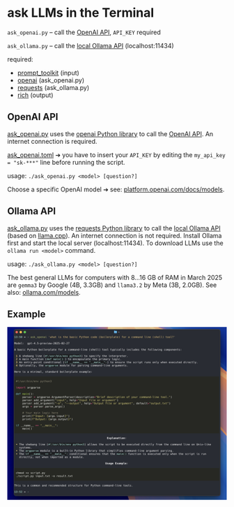 # ask LLMs in the Terminal

`ask_openai.py` – call the [OpenAI API](https://openai.com/api), `API_KEY` required 

`ask_ollama.py` – call the [local Ollama API](https://ollama.com/) (localhost:11434)

required:
* [prompt_toolkit](https://github.com/prompt-toolkit/python-prompt-toolkit) (input)
* [openai](https://github.com/openai/openai-python) (ask_openai.py)
* [requests](https://requests.readthedocs.io/) (ask_ollama.py)
* [rich](https://github.com/Textualize/rich) (output)

## OpenAI API

[ask_openai.py](https://github.com/haalven/LLM_terminal/blob/main/ask_openai.py) uses the [openai Python library](https://github.com/openai/openai-python) to call the [OpenAI API](https://openai.com/api). An internet connection is required.

[ask_openai.toml](https://github.com/haalven/LLM_terminal/blob/main/ask_openai.toml) ➔ you have to insert your `API_KEY` by editing the `my_api_key = "sk-***"` line before running the script.

usage: `./ask_openai.py <model> [question?]`

Choose a specific OpenAI model ➔ see: [platform.openai.com/docs/models](https://platform.openai.com/docs/models).

## Ollama API

[ask_ollama.py](https://github.com/haalven/LLM_terminal/blob/main/ask_ollama.py) uses the [requests Python library](https://requests.readthedocs.io/) to call the [local Ollama API](https://ollama.com/) (based on [llama.cpp](https://en.wikipedia.org/wiki/Llama.cpp)). An internet connection is not required. Install Ollama first and start the local server (localhost:11434). To download LLMs use the `ollama run <model>` command.

usage: `./ask_ollama.py <model> [question?]`

The best general LLMs for computers with 8…16 GB of RAM in March 2025 are `gemma3` by Google (4B, 3.3GB) and `llama3.2` by Meta (3B, 2.0GB). See also: [ollama.com/models](https://ollama.com/models).

## Example

![example screenshot](example1.jpg)
